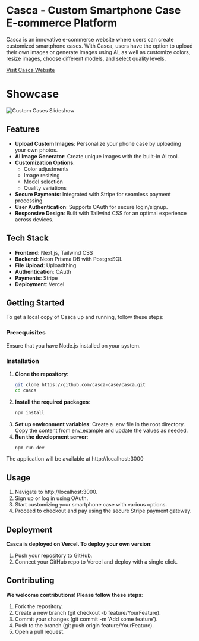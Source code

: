 # Casca - Custom Smartphone Case E-commerce Platform

Casca is an innovative e-commerce website where users can create customized smartphone cases. With Casca, users have the option to upload their own images or generate images using AI, as well as customize colors, resize images, choose different models, and select quality levels.

[Visit Casca Website](https://casca-ten.vercel.app)

# Showcase

![Custom Cases Slideshow](./assets/slideshow.gif)



## Features

- **Upload Custom Images**: Personalize your phone case by uploading your own photos.
- **AI Image Generator**: Create unique images with the built-in AI tool.
- **Customization Options**:
  - Color adjustments
  - Image resizing
  - Model selection
  - Quality variations
- **Secure Payments**: Integrated with Stripe for seamless payment processing.
- **User Authentication**: Supports OAuth for secure login/signup.
- **Responsive Design**: Built with Tailwind CSS for an optimal experience across devices.

## Tech Stack

- **Frontend**: Next.js, Tailwind CSS
- **Backend**: Neon Prisma DB with PostgreSQL
- **File Upload**: Uploadthing
- **Authentication**: OAuth
- **Payments**: Stripe
- **Deployment**: Vercel

## Getting Started

To get a local copy of Casca up and running, follow these steps:

### Prerequisites

Ensure that you have Node.js installed on your system.

### Installation

1. **Clone the repository**:
   ```bash
   git clone https://github.com/casca-case/casca.git
   cd casca
2. **Install the required packages**:
   ```bash
   npm install
3. **Set up environment variables**:
   Create a .env file in the root directory.
   Copy the content from env_example and update the values as needed.
4. **Run the development server**:
   ```bash
   npm run dev
  The application will be available at http://localhost:3000

## Usage
1. Navigate to http://localhost:3000.
2. Sign up or log in using OAuth.
3. Start customizing your smartphone case with various options.
4. Proceed to checkout and pay using the secure Stripe payment gateway.

## Deployment
**Casca is deployed on Vercel. To deploy your own version**:
1. Push your repository to GitHub.
2. Connect your GitHub repo to Vercel and deploy with a single click.

## Contributing
**We welcome contributions! Please follow these steps**:
1. Fork the repository.
2. Create a new branch (git checkout -b feature/YourFeature).
3. Commit your changes (git commit -m 'Add some feature').
4. Push to the branch (git push origin feature/YourFeature).
5. Open a pull request.
   
   
